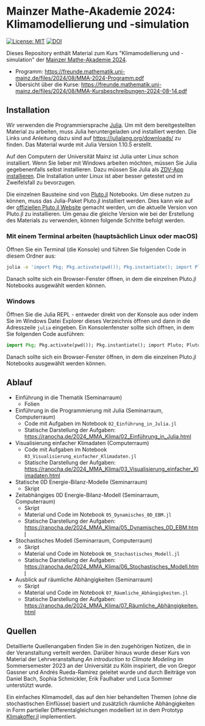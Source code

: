 # Mainzer Mathe-Akademie 2024: Klimamodellierung und -simulation

[![License: MIT](https://img.shields.io/badge/License-MIT-success.svg)](https://opensource.org/licenses/MIT)
[![DOI](https://zenodo.org/badge/DOI/10.5281/zenodo.13766641.svg)](https://doi.org/10.5281/zenodo.13766641)

Dieses Repository enthält Material zum Kurs
"Klimamodellierung und -simulation"
der [Mainzer Mathe-Akademie 2024](https://freunde.mathematik.uni-mainz.de/mma/).

- Programm: https://freunde.mathematik.uni-mainz.de/files/2024/08/MMA-2024-Programm.pdf
- Übersicht über die Kurse: https://freunde.mathematik.uni-mainz.de/files/2024/08/MMA-Kursbeschreibungen-2024-08-14.pdf


## Installation

Wir verwenden die Programmiersprache [Julia](https://julialang.org).
Um mit dem bereitgestellten Material zu arbeiten, muss Julia heruntergeladen
und installiert werden. Die Links und Anleitung dazu sind auf
https://julialang.org/downloads/
zu finden.
Das Material wurde mit Julia Version 1.10.5 erstellt.

Auf den Computern der Universität Mainz ist Julia unter Linux schon installiert.
Wenn Sie lieber mit Windows arbeiten möchten, müssen Sie Julia gegebenenfalls
selbst installieren. Dazu müssen Sie Julia als
[ZDV-App installieren](https://www.zdv.uni-mainz.de/zdvapps-software-am-arbeitsplatz/).
Die Installation unter Linux ist aber besser getestet und im Zweifelsfall zu
bevorzugen.

Die einzelnen Bausteine sind von [Pluto.jl](https://github.com/fonsp/Pluto.jl)
Notebooks. Um diese nutzen zu können, muss das Julia-Paket Pluto.jl
installiert werden. Dies kann wie auf der
[offiziellen Pluto.jl Website](https://plutojl.org/)
gemacht werden, um die aktuelle Version von Pluto.jl zu installieren.
Um genau die gleiche Version wie bei der Erstellung des Materials zu verwenden,
können folgende Schritte befolgt werden.

### Mit einem Terminal arbeiten (hauptsächlich Linux oder macOS)

Öffnen Sie ein Terminal (die Konsole) und führen Sie folgenden Code in diesem
Ordner aus:

```bash
julia -e 'import Pkg; Pkg.activate(pwd()); Pkg.instantiate(); import Pluto; Pluto.run()'
```

Danach sollte sich ein Browser-Fenster öffnen, in dem die einzelnen Pluto.jl Notebooks
ausgewählt werden können.

### Windows

Öffnen Sie die Julia REPL - entweder direkt von der Konsole aus oder indem Sie im
Windows Datei Explorer dieses Verzeichnis öffnen und dann in die Adresszeile
`julia` eingeben. Ein Konsolenfenster sollte sich öffnen, in dem Sie folgenden
Code ausführen:

```julia
import Pkg; Pkg.activate(pwd()); Pkg.instantiate(); import Pluto; Pluto.run()
```

Danach sollte sich ein Browser-Fenster öffnen, in dem die einzelnen Pluto.jl Notebooks
ausgewählt werden können.


## Ablauf

- Einführung in die Thematik (Seminarraum)
    - Folien
- Einführung in die Programmierung mit Julia (Seminarraum, Computerraum)
    - Code mit Aufgaben im Notebook `02_Einführung_in_Julia.jl`
    - Statische Darstellung der Aufgaben: https://ranocha.de/2024_MMA_Klima/02_Einführung_in_Julia.html
- Visualisierung einfacher Klimadaten (Computerraum)
    - Code mit Aufgaben im Notebook `03_Visualisierung_einfacher_Klimadaten.jl`
    - Statische Darstellung der Aufgaben: https://ranocha.de/2024_MMA_Klima/03_Visualisierung_einfacher_Klimadaten.html
- Statische 0D Energie-Bilanz-Modelle (Seminarraum)
    - Skript
- Zeitabhängiges 0D Energie-Bilanz-Modell (Seminarraum, Computerraum)
    - Skript
    - Material und Code im Notebook `05_Dynamisches_0D_EBM.jl`
    - Statische Darstellung der Aufgaben: https://ranocha.de/2024_MMA_Klima/05_Dynamisches_0D_EBM.html
- Stochastisches Modell (Seminarraum, Computerraum)
    - Skript
    - Material und Code im Notebook `06_Stochastisches_Modell.jl`
    - Statische Darstellung der Aufgaben: https://ranocha.de/2024_MMA_Klima/06_Stochastisches_Modell.html
- Ausblick auf räumliche Abhängigkeiten (Seminarraum)
    - Skript
    - Material und Code im Notebook `07_Räumliche_Abhängigkeiten.jl`
    - Statische Darstellung der Aufgaben: https://ranocha.de/2024_MMA_Klima/07_Räumliche_Abhängigkeiten.html


## Quellen

Detaillierte Quellenangaben finden Sie in den zugehörigen Notizen, die in der
Veranstaltung verteilt werden.
Darüber hinaus wurde dieser Kurs von Material der Lehrveranstaltung
*An introduction to Climate Modeling* im Sommersemester 2023 an
der Universität zu Köln inspiriert, die von Gregor Gassner und
Andrés Rueda-Ramírez geleitet wurde und durch Beiträge von Daniel Bach,
Sophia Schmickler, Erik Faulhaber und Luca Sommer unterstützt wurde.

Ein einfaches Klimamodell, das auf den hier behandelten Themen (ohne die
stochastischen Einflüsse) basiert und zusätzlich räumliche Abhängigkeiten
in Form partieller Differentalgleichungen modelliert ist in dem Prototyp
[Klimakoffer.jl](https://github.com/klimakoffer/Klimakoffer.jl) implementiert.
